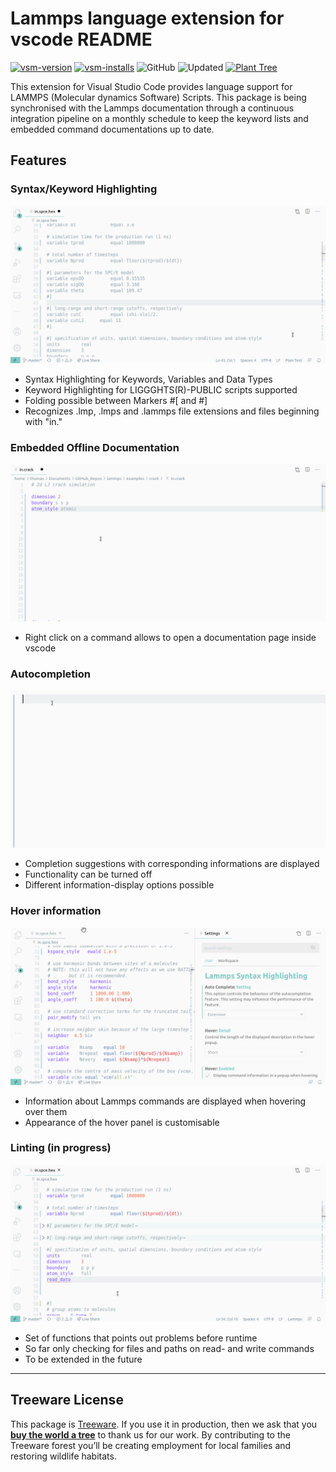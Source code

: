 # Lammps language extension for vscode README


[![vsm-version](https://img.shields.io/visual-studio-marketplace/v/thfriedrich.lammps?style=flat&label=VS%20Marketplace&logo=visual-studio-code)](https://marketplace.visualstudio.com/items?itemName=thfriedrich.lammps)
[![vsm-installs](https://img.shields.io/visual-studio-marketplace/i/thfriedrich.lammps?style=flat&label=installs&logo=visual-studio-code)](https://marketplace.visualstudio.com/items?itemName=thfriedrich.lammps)
![GitHub](https://img.shields.io/github/license/thfriedrich/lammps_vscode?color=brightgreen)
![Updated](https://img.shields.io/github/release-date/thfriedrich/lammps_vscode?label=last%20update%20)
[![Plant Tree](https://img.shields.io/badge/dynamic/json?color=brightgreen&label=Plant%20Tree&query=%24.total&url=https%3A%2F%2Fpublic.offset.earth%2Fusers%2Ftreeware%2Ftrees)](https://plant.treeware.earth/thfriedrich/lammps_vscode)

This extension for Visual Studio Code provides language support for LAMMPS (Molecular dynamics Software) Scripts.
This package is being synchronised with the Lammps documentation through a continuous integration pipeline on a monthly schedule to keep the keyword lists and embedded command documentations up to date.

## Features

### Syntax/Keyword Highlighting 
![Syntax Highlighting](imgs/lammps-lng-anim.gif)

- Syntax Highlighting for Keywords, Variables and Data Types
- Keyword Highlighting for LIGGGHTS(R)-PUBLIC scripts supported
- Folding possible between Markers #[ and #]
- Recognizes .lmp, .lmps and .lammps file extensions and files beginning with "in."

### Embedded Offline Documentation 

![Embedded Offline Documentation](imgs/doc_panel.gif)

- Right click on a command allows to open a documentation page inside vscode

### Autocompletion

![Autocompletion](imgs/autocomplete.gif)

- Completion suggestions with corresponding informations are displayed
- Functionality can be turned off
- Different information-display options possible 

### Hover information

![Hover](imgs/hover.gif)

- Information about Lammps commands are displayed when hovering over them
- Appearance of the hover panel is customisable

### Linting (in progress)

![Lint](imgs/lint.gif)

- Set of functions that points out problems before runtime
- So far only checking for files and paths on read- and write commands
- To be extended in the future



--- 


## Treeware License            
This package is [Treeware](https://treeware.earth). If you use it in production, then we ask that you [**buy the world a tree**](https://plant.treeware.earth/thfriedrich/lammps_vscode) to thank us for our work. By contributing to the Treeware forest you’ll be creating employment for local families and restoring wildlife habitats.
